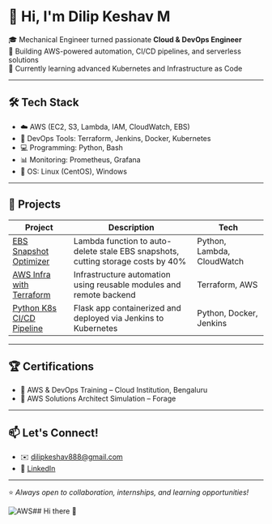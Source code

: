 # 👋 Hi, I'm Dilip Keshav M

🎓 Mechanical Engineer turned passionate **Cloud & DevOps Engineer**  
🚀 Building AWS-powered automation, CI/CD pipelines, and serverless solutions  
🌱 Currently learning advanced Kubernetes and Infrastructure as Code

---

## 🛠️ Tech Stack
- ☁️ AWS (EC2, S3, Lambda, IAM, CloudWatch, EBS)
- 🔧 DevOps Tools: Terraform, Jenkins, Docker, Kubernetes
- 💻 Programming: Python, Bash
- 📊 Monitoring: Prometheus, Grafana
- 🐧 OS: Linux (CentOS), Windows

---

## 📘 Projects
| Project | Description | Tech |
|--------|-------------|------|
| [EBS Snapshot Optimizer](https://github.com/DilipKeshav8/ebs-snapshot-cleanup) | Lambda function to auto-delete stale EBS snapshots, cutting storage costs by 40% | Python, Lambda, CloudWatch |
| [AWS Infra with Terraform](https://github.com/DilipKeshav8/aws-terraform-infra) | Infrastructure automation using reusable modules and remote backend | Terraform, AWS |
| [Python K8s CI/CD Pipeline](https://github.com/DilipKeshav8/python-k8s-pipeline) | Flask app containerized and deployed via Jenkins to Kubernetes | Python, Docker, Jenkins |

---

## 🏆 Certifications
- 📜 AWS & DevOps Training – Cloud Institution, Bengaluru
- 🧪 AWS Solutions Architect Simulation – Forage

---

## 📫 Let's Connect!
- ✉️ [dilipkeshav888@gmail.com](mailto:dilipkeshav888@gmail.com)
- 🔗 [LinkedIn](www.linkedin.com/in/dilip-keshav-aa890736b)

---
⭐ *Always open to collaboration, internships, and learning opportunities!*

![AWS](https://img.shields.io/badge/AWS-Developer-orange)## Hi there 👋



